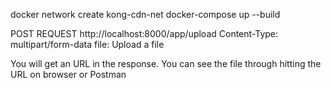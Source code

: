 docker network create kong-cdn-net
docker-compose up --build

POST REQUEST
http://localhost:8000/app/upload
Content-Type: multipart/form-data
file: Upload a file

You will get an URL in the response. You can see the file through hitting the URL on browser or Postman


